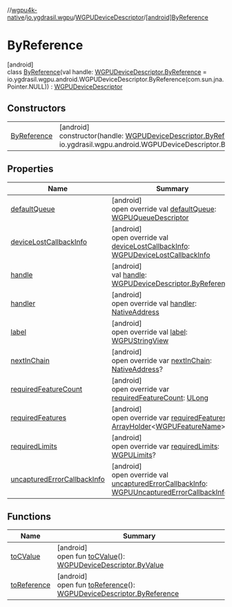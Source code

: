 //[wgpu4k-native](../../../../index.md)/[io.ygdrasil.wgpu](../../index.md)/[WGPUDeviceDescriptor](../index.md)/[[android]ByReference](index.md)

# ByReference

[android]\
class [ByReference](index.md)(val handle: [WGPUDeviceDescriptor.ByReference](../../../io.ygdrasil.wgpu.android/-w-g-p-u-device-descriptor/-by-reference/index.md) = io.ygdrasil.wgpu.android.WGPUDeviceDescriptor.ByReference(com.sun.jna.Pointer.NULL)) : [WGPUDeviceDescriptor](../index.md)

## Constructors

| | |
|---|---|
| [ByReference](-by-reference.md) | [android]<br>constructor(handle: [WGPUDeviceDescriptor.ByReference](../../../io.ygdrasil.wgpu.android/-w-g-p-u-device-descriptor/-by-reference/index.md) = io.ygdrasil.wgpu.android.WGPUDeviceDescriptor.ByReference(com.sun.jna.Pointer.NULL)) |

## Properties

| Name | Summary |
|---|---|
| [defaultQueue](default-queue.md) | [android]<br>open override val [defaultQueue](default-queue.md): [WGPUQueueDescriptor](../../-w-g-p-u-queue-descriptor/index.md) |
| [deviceLostCallbackInfo](device-lost-callback-info.md) | [android]<br>open override val [deviceLostCallbackInfo](device-lost-callback-info.md): [WGPUDeviceLostCallbackInfo](../../-w-g-p-u-device-lost-callback-info/index.md) |
| [handle](handle.md) | [android]<br>val [handle](handle.md): [WGPUDeviceDescriptor.ByReference](../../../io.ygdrasil.wgpu.android/-w-g-p-u-device-descriptor/-by-reference/index.md) |
| [handler](handler.md) | [android]<br>open override val [handler](handler.md): [NativeAddress](../../../ffi/-native-address/index.md) |
| [label](label.md) | [android]<br>open override val [label](label.md): [WGPUStringView](../../-w-g-p-u-string-view/index.md) |
| [nextInChain](next-in-chain.md) | [android]<br>open override var [nextInChain](next-in-chain.md): [NativeAddress](../../../ffi/-native-address/index.md)? |
| [requiredFeatureCount](required-feature-count.md) | [android]<br>open override var [requiredFeatureCount](required-feature-count.md): [ULong](https://kotlinlang.org/api/core/kotlin-stdlib/kotlin/-u-long/index.html) |
| [requiredFeatures](required-features.md) | [android]<br>open override var [requiredFeatures](required-features.md): [ArrayHolder](../../../ffi/-array-holder/index.md)&lt;[WGPUFeatureName](../../-w-g-p-u-feature-name/index.md)&gt;? |
| [requiredLimits](required-limits.md) | [android]<br>open override var [requiredLimits](required-limits.md): [WGPULimits](../../-w-g-p-u-limits/index.md)? |
| [uncapturedErrorCallbackInfo](uncaptured-error-callback-info.md) | [android]<br>open override val [uncapturedErrorCallbackInfo](uncaptured-error-callback-info.md): [WGPUUncapturedErrorCallbackInfo](../../-w-g-p-u-uncaptured-error-callback-info/index.md) |

## Functions

| Name | Summary |
|---|---|
| [toCValue](../[android]to-c-value.md) | [android]<br>open fun [toCValue](../[android]to-c-value.md)(): [WGPUDeviceDescriptor.ByValue](../../../io.ygdrasil.wgpu.android/-w-g-p-u-device-descriptor/-by-value/index.md) |
| [toReference](../to-reference.md) | [android]<br>open fun [toReference](../to-reference.md)(): [WGPUDeviceDescriptor.ByReference](../../../io.ygdrasil.wgpu.android/-w-g-p-u-device-descriptor/-by-reference/index.md) |